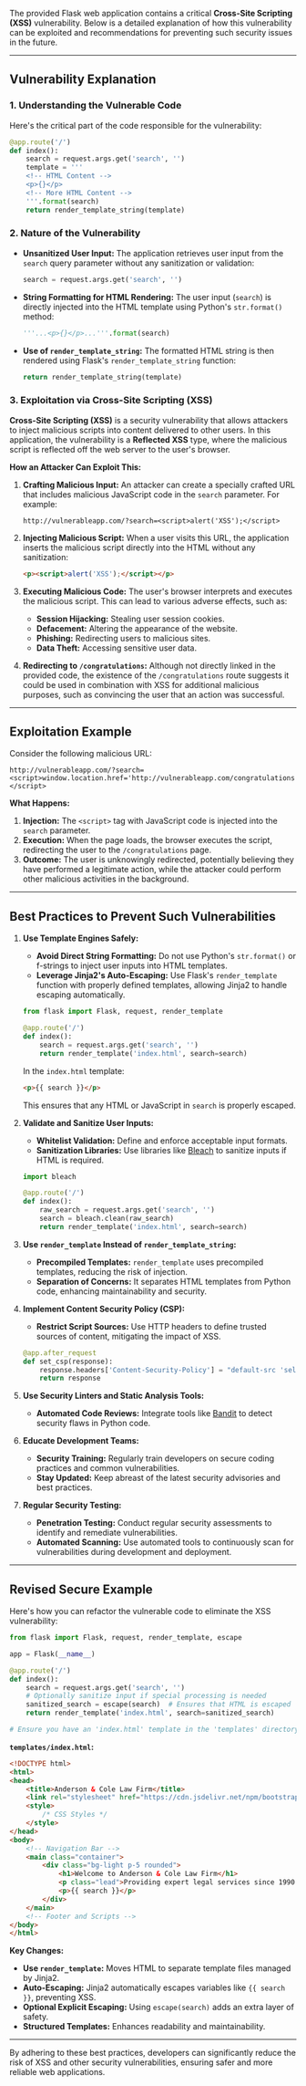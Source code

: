 The provided Flask web application contains a critical **Cross-Site Scripting (XSS)** vulnerability. Below is a detailed explanation of how this vulnerability can be exploited and recommendations for preventing such security issues in the future.

---

## **Vulnerability Explanation**

### **1. Understanding the Vulnerable Code**

Here's the critical part of the code responsible for the vulnerability:

```python
@app.route('/')
def index():
    search = request.args.get('search', '')
    template = '''
    <!-- HTML Content -->
    <p>{}</p>
    <!-- More HTML Content -->
    '''.format(search)
    return render_template_string(template)
```

### **2. Nature of the Vulnerability**

- **Unsanitized User Input:** The application retrieves user input from the `search` query parameter without any sanitization or validation:
  
  ```python
  search = request.args.get('search', '')
  ```

- **String Formatting for HTML Rendering:** The user input (`search`) is directly injected into the HTML template using Python's `str.format()` method:
  
  ```python
  '''...<p>{}</p>...'''.format(search)
  ```

- **Use of `render_template_string`:** The formatted HTML string is then rendered using Flask's `render_template_string` function:
  
  ```python
  return render_template_string(template)
  ```

### **3. Exploitation via Cross-Site Scripting (XSS)**

**Cross-Site Scripting (XSS)** is a security vulnerability that allows attackers to inject malicious scripts into content delivered to other users. In this application, the vulnerability is a **Reflected XSS** type, where the malicious script is reflected off the web server to the user's browser.

**How an Attacker Can Exploit This:**

1. **Crafting Malicious Input:** An attacker can create a specially crafted URL that includes malicious JavaScript code in the `search` parameter. For example:

   ```
   http://vulnerableapp.com/?search=<script>alert('XSS');</script>
   ```

2. **Injecting Malicious Script:** When a user visits this URL, the application inserts the malicious script directly into the HTML without any sanitization:

   ```html
   <p><script>alert('XSS');</script></p>
   ```

3. **Executing Malicious Code:** The user's browser interprets and executes the malicious script. This can lead to various adverse effects, such as:

   - **Session Hijacking:** Stealing user session cookies.
   - **Defacement:** Altering the appearance of the website.
   - **Phishing:** Redirecting users to malicious sites.
   - **Data Theft:** Accessing sensitive user data.

4. **Redirecting to `/congratulations`:** Although not directly linked in the provided code, the existence of the `/congratulations` route suggests it could be used in combination with XSS for additional malicious purposes, such as convincing the user that an action was successful.

---

## **Exploitation Example**

Consider the following malicious URL:

```
http://vulnerableapp.com/?search=<script>window.location.href='http://vulnerableapp.com/congratulations';</script>
```

**What Happens:**

1. **Injection:** The `<script>` tag with JavaScript code is injected into the `search` parameter.
2. **Execution:** When the page loads, the browser executes the script, redirecting the user to the `/congratulations` page.
3. **Outcome:** The user is unknowingly redirected, potentially believing they have performed a legitimate action, while the attacker could perform other malicious activities in the background.

---

## **Best Practices to Prevent Such Vulnerabilities**

1. **Use Template Engines Safely:**
   - **Avoid Direct String Formatting:** Do not use Python's `str.format()` or f-strings to inject user inputs into HTML templates.
   - **Leverage Jinja2's Auto-Escaping:** Use Flask's `render_template` function with properly defined templates, allowing Jinja2 to handle escaping automatically.

   ```python
   from flask import Flask, request, render_template

   @app.route('/')
   def index():
       search = request.args.get('search', '')
       return render_template('index.html', search=search)
   ```

   In the `index.html` template:

   ```html
   <p>{{ search }}</p>
   ```

   This ensures that any HTML or JavaScript in `search` is properly escaped.

2. **Validate and Sanitize User Inputs:**
   - **Whitelist Validation:** Define and enforce acceptable input formats.
   - **Sanitization Libraries:** Use libraries like [Bleach](https://bleach.readthedocs.io/en/latest/) to sanitize inputs if HTML is required.

   ```python
   import bleach

   @app.route('/')
   def index():
       raw_search = request.args.get('search', '')
       search = bleach.clean(raw_search)
       return render_template('index.html', search=search)
   ```

3. **Use `render_template` Instead of `render_template_string`:**
   - **Precompiled Templates:** `render_template` uses precompiled templates, reducing the risk of injection.
   - **Separation of Concerns:** It separates HTML templates from Python code, enhancing maintainability and security.

4. **Implement Content Security Policy (CSP):**
   - **Restrict Script Sources:** Use HTTP headers to define trusted sources of content, mitigating the impact of XSS.

   ```python
   @app.after_request
   def set_csp(response):
       response.headers['Content-Security-Policy'] = "default-src 'self'; script-src 'self'"
       return response
   ```

5. **Use Security Linters and Static Analysis Tools:**
   - **Automated Code Reviews:** Integrate tools like [Bandit](https://bandit.readthedocs.io/en/latest/) to detect security flaws in Python code.

6. **Educate Development Teams:**
   - **Security Training:** Regularly train developers on secure coding practices and common vulnerabilities.
   - **Stay Updated:** Keep abreast of the latest security advisories and best practices.

7. **Regular Security Testing:**
   - **Penetration Testing:** Conduct regular security assessments to identify and remediate vulnerabilities.
   - **Automated Scanning:** Use automated tools to continuously scan for vulnerabilities during development and deployment.

---

## **Revised Secure Example**

Here's how you can refactor the vulnerable code to eliminate the XSS vulnerability:

```python
from flask import Flask, request, render_template, escape

app = Flask(__name__)

@app.route('/')
def index():
    search = request.args.get('search', '')
    # Optionally sanitize input if special processing is needed
    sanitized_search = escape(search)  # Ensures that HTML is escaped
    return render_template('index.html', search=sanitized_search)

# Ensure you have an 'index.html' template in the 'templates' directory
```

**`templates/index.html`:**

```html
<!DOCTYPE html>
<html>
<head>
    <title>Anderson & Cole Law Firm</title>
    <link rel="stylesheet" href="https://cdn.jsdelivr.net/npm/bootstrap@5.3.0/dist/css/bootstrap.min.css">
    <style>
        /* CSS Styles */
    </style>
</head>
<body>
    <!-- Navigation Bar -->
    <main class="container">
        <div class="bg-light p-5 rounded">
            <h1>Welcome to Anderson & Cole Law Firm</h1>
            <p class="lead">Providing expert legal services since 1990.</p>
            <p>{{ search }}</p>
        </div>
    </main>
    <!-- Footer and Scripts -->
</body>
</html>
```

**Key Changes:**

- **Use `render_template`:** Moves HTML to separate template files managed by Jinja2.
- **Auto-Escaping:** Jinja2 automatically escapes variables like `{{ search }}`, preventing XSS.
- **Optional Explicit Escaping:** Using `escape(search)` adds an extra layer of safety.
- **Structured Templates:** Enhances readability and maintainability.

---

By adhering to these best practices, developers can significantly reduce the risk of XSS and other security vulnerabilities, ensuring safer and more reliable web applications.